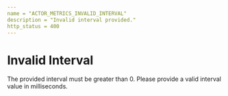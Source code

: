 ```yaml
---
name = "ACTOR_METRICS_INVALID_INTERVAL"
description = "Invalid interval provided."
http_status = 400
---
```


# Invalid Interval

The provided interval must be greater than 0. Please provide a valid interval value in milliseconds.